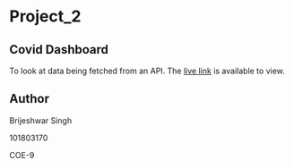 # Project_2

## Covid Dashboard

To look at data being fetched from an API. The [live link](https://share.streamlit.io/robby11baidwan/project_2/main/P2.py) is available to view.

## Author

Brijeshwar Singh

101803170 

COE-9
